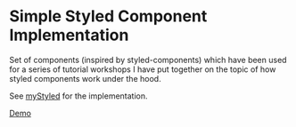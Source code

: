 # Simple Styled Component Implementation

Set of components (inspired by styled-components) which have been used for a series of tutorial workshops I have put together
on the topic of how styled components work under the hood.  

See [myStyled](./src/myStyled) for the implementation.

[Demo](https://matt-dunn.github.io/myStyled/dist/index.html)
